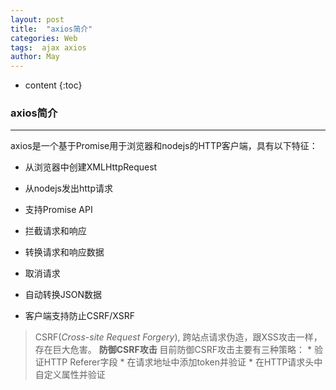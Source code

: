 ```yaml
---
layout: post
title:  "axios简介"
categories: Web
tags:  ajax axios
author: May
---
```


* content
{:toc}

### **axios简介** 
***

axios是一个基于Promise用于浏览器和nodejs的HTTP客户端，具有以下特征：

* 从浏览器中创建XMLHttpRequest

* 从nodejs发出http请求

* 支持Promise API

* 拦截请求和响应

* 转换请求和响应数据

* 取消请求

* 自动转换JSON数据

* 客户端支持防止CSRF/XSRF

> CSRF(*Cross-site Request Forgery*), 跨站点请求伪造，跟XSS攻击一样，存在巨大危害。
> **防御CSRF攻击**
>     目前防御CSRF攻击主要有三种策略：
>     * 验证HTTP Referer字段
>     * 在请求地址中添加token并验证
>     * 在HTTP请求头中自定义属性并验证




